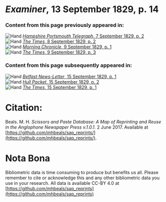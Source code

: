 # *Examiner*, 13 September 1829, p. 14  
  
### Content from this page previously appeared in:  
![Hand](http://scissorsandpaste.net/wp-content/uploads/2017/06/smallhandpointer.png) [*Hampshire Portsmouth Telegraph*, 7 September 1829, p. 2](https://mhbeals.github.io/sap_html/Hampshire-Portsmouth-Telegraph/Hampshire-Portsmouth-Telegraph-7-September-1829-p-2)  
![Hand](http://scissorsandpaste.net/wp-content/uploads/2017/06/smallhandpointer.png) [*The Times*, 8 September 1829, p. 2](https://mhbeals.github.io/sap_html/The-Times/The-Times-8-September-1829-p-2)  
![Hand](http://scissorsandpaste.net/wp-content/uploads/2017/06/smallhandpointer.png) [*Morning Chronicle*, 9 September 1829, p. 1](https://mhbeals.github.io/sap_html/Morning-Chronicle/Morning-Chronicle-9-September-1829-p-1)  
![Hand](http://scissorsandpaste.net/wp-content/uploads/2017/06/smallhandpointer.png) [*The Times*, 9 September 1829, p. 3](https://mhbeals.github.io/sap_html/The-Times/The-Times-9-September-1829-p-3)  
  
### Content from this page subsequently appeared in:  
![Hand](http://scissorsandpaste.net/wp-content/uploads/2017/06/smallhandpointer.png) [*Belfast News-Letter*, 15 September 1829, p. 1](https://mhbeals.github.io/sap_html/Belfast-News-Letter/Belfast-News-Letter-15-September-1829-p-1)  
![Hand](http://scissorsandpaste.net/wp-content/uploads/2017/06/smallhandpointer.png) [*Hull Packet*, 15 September 1829, p. 2](https://mhbeals.github.io/sap_html/Hull-Packet/Hull-Packet-15-September-1829-p-2)  
![Hand](http://scissorsandpaste.net/wp-content/uploads/2017/06/smallhandpointer.png) [*The Times*, 15 September 1829, p. 1](https://mhbeals.github.io/sap_html/The-Times/The-Times-15-September-1829-p-1)  


# Citation: 

Beals. M. H. *Scissors and Paste Database: A Map of Reprinting and Reuse in the Anglophone Newspaper Press v.1.0.1.* 2 June 2017. Available at [https://github.com/mhbeals/sap_reprints/](https://github.com/mhbeals/sap_reprints/). 

# Nota Bona

Bibliometric data is time consuming to produce but benefits us all. Please remember to cite or acknowledge this and any other bibliometric data you use in your research. All data is available CC-BY 4.0 at [https://github.com/mhbeals/sap_reprints](https://github.com/mhbeals/sap_reprints)